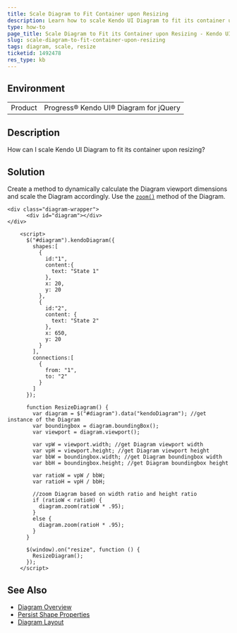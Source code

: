 ```yaml
---
title: Scale Diagram to Fit Container upon Resizing
description: Learn how to scale Kendo UI Diagram to fit its container upon resizing
type: how-to
page_title: Scale Diagram to Fit its Container upon Resizing - Kendo UI Diagram for jQuery
slug: scale-diagram-to-fit-container-upon-resizing
tags: diagram, scale, resize
ticketid: 1492478
res_type: kb
---
```


## Environment

<table>
	<tr>
		<td>Product</td>
		<td>Progress® Kendo UI® Diagram for jQuery</td>
	</tr>
</table>


## Description

How can I scale Kendo UI Diagram to fit its container upon resizing?

## Solution

Create a method to dynamically calculate the Diagram viewport dimensions and scale the Diagram accordingly. Use the [`zoom()`](/api/javascript/dataviz/ui/diagram/methods/zoom) method of the Diagram.

```dojo
<div class="diagram-wrapper">
      <div id="diagram"></div>
</div>

    <script>
      $("#diagram").kendoDiagram({
        shapes:[
          {
            id:"1",
            content:{
              text: "State 1"
            },
            x: 20,
            y: 20
          },
          {
            id:"2",
            content: {
              text: "State 2"
            },
            x: 650,
            y: 20
          }
        ],
        connections:[
          {
            from: "1",
            to: "2"
          }
        ]
      });

      function ResizeDiagram() {
        var diagram = $("#diagram").data("kendoDiagram"); //get instance of the Diagram
        var boundingbox = diagram.boundingBox();
        var viewport = diagram.viewport();

        var vpW = viewport.width; //get Diagram viewport width
        var vpH = viewport.height; //get Diagram viewport height
        var bbW = boundingbox.width; //get Diagram boundingbox width
        var bbH = boundingbox.height; //get Diagram boundingbox height

        var ratioW = vpW / bbW;
        var ratioH = vpH / bbH;
        
        //zoom Diagram based on width ratio and height ratio
        if (ratioW < ratioH) {
          diagram.zoom(ratioW * .95);
        }
        else {
          diagram.zoom(ratioH * .95);
        }
      }

      $(window).on("resize", function () {
        ResizeDiagram();
      });
    </script>
```
## See Also

* [Diagram Overview](https://docs.telerik.com/kendo-ui/controls/diagram/overview)
* [Persist Shape Properties](https://docs.telerik.com/kendo-ui//knowledge-base/persist-shape-properties)
* [Diagram Layout](https://docs.telerik.com/kendo-ui/controls/diagram/layout)

